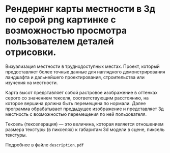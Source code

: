 # Рендеринг карты местности в 3д по серой png картинке с возможностью просмотра пользователем деталей отрисовки.

Визуализация местности в труднодоступных местах. Проект, который предоставляет более точные данные для наглядного демонстрирования ландшафта и дальнейшего проектирования, строительства или изучения на местности.

Карта высот представляет собой растровое изображение в оттенках серого со значением текселя, соответствующим расстоянию, на которое вершина должна быть перемещена по нормали. Далее программа обрабатывает предыдущее изображение и представляет 3д местность с возможностью перемещения по ней пользователя.

Тексель (текселерация) — это величина, которая является отношением размера текстуры (в пикселях) к габаритам 3d модели в сцене, пиксель текстуры.

Подробнее в файле `description.pdf`
